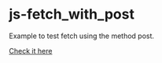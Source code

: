 # js-fetch_with_post
Example to test fetch using the method post.

 [Check it here](https://vitor-afonso.github.io/js-fetch_with_post/)
